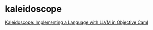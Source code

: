 # kaleidoscope
[Kaleidoscope: Implementing a Language with LLVM in Objective Caml](http://llvm.org/docs/tutorial/OCamlLangImpl1.html)
